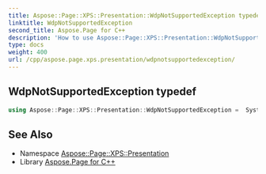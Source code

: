 ```yaml
---
title: Aspose::Page::XPS::Presentation::WdpNotSupportedException typedef
linktitle: WdpNotSupportedException
second_title: Aspose.Page for C++
description: 'How to use Aspose::Page::XPS::Presentation::WdpNotSupportedException typedef in C++.'
type: docs
weight: 400
url: /cpp/aspose.page.xps.presentation/wdpnotsupportedexception/
---
```

## WdpNotSupportedException typedef




```cpp
using Aspose::Page::XPS::Presentation::WdpNotSupportedException =  System::ExceptionWrapper<Details_WdpNotSupportedException>
```

## See Also

* Namespace [Aspose::Page::XPS::Presentation](../)
* Library [Aspose.Page for C++](../../)
